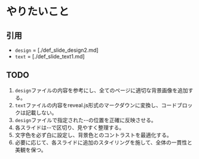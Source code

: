 # やりたいこと

## 引用
- `design` = [./def_slide_design2.md]
- `text` = [./def_slide_text1.md]

## TODO

1. `design`ファイルの内容を参考にし、全てのページに適切な背景画像を追加する。
2. `text`ファイルの内容をreveal.js形式のマークダウンに変換し、コードブロックは記載しない。
3. `design`ファイルで指定された--の位置を正確に反映させる。
4. 各スライドは--で区切り、見やすく整理する。
5. 文字色を必ず白に設定し、背景色とのコントラストを最適化する。
6. 必要に応じて、各スライドに追加のスタイリングを施して、全体の一貫性と美観を保つ。